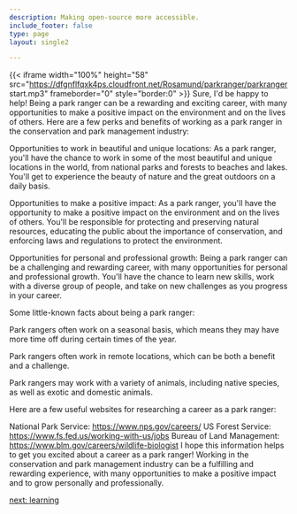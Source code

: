 ```yaml
---
description: Making open-source more accessible.
include_footer: false
type: page
layout: single2

---
```


{{< iframe width="100%" height="58" src="https://dfgnflfqxk4ps.cloudfront.net/Rosamund/parkranger/parkranger start.mp3" frameborder="0" style="border:0" >}}
Sure, I'd be happy to help! Being a park ranger can be a rewarding and exciting career, with many opportunities to make a positive impact on the environment and on the lives of others. Here are a few perks and benefits of working as a park ranger in the conservation and park management industry:

Opportunities to work in beautiful and unique locations: As a park ranger, you'll have the chance to work in some of the most beautiful and unique locations in the world, from national parks and forests to beaches and lakes. You'll get to experience the beauty of nature and the great outdoors on a daily basis.

Opportunities to make a positive impact: As a park ranger, you'll have the opportunity to make a positive impact on the environment and on the lives of others. You'll be responsible for protecting and preserving natural resources, educating the public about the importance of conservation, and enforcing laws and regulations to protect the environment.

Opportunities for personal and professional growth: Being a park ranger can be a challenging and rewarding career, with many opportunities for personal and professional growth. You'll have the chance to learn new skills, work with a diverse group of people, and take on new challenges as you progress in your career.

Some little-known facts about being a park ranger:

Park rangers often work on a seasonal basis, which means they may have more time off during certain times of the year.

Park rangers often work in remote locations, which can be both a benefit and a challenge.

Park rangers may work with a variety of animals, including native species, as well as exotic and domestic animals.

Here are a few useful websites for researching a career as a park ranger:

National Park Service: https://www.nps.gov/careers/
US Forest Service: https://www.fs.fed.us/working-with-us/jobs
Bureau of Land Management: https://www.blm.gov/careers/wildlife-biologist
I hope this information helps to get you excited about a career as a park ranger! Working in the conservation and park management industry can be a fulfilling and rewarding experience, with many opportunities to make a positive impact and to grow personally and professionally.


<a href="https://workdojos.com/parkranger/learning">next: learning</a>
